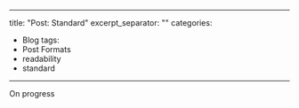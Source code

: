 
---
title: "Post: Standard"
excerpt_separator: "<!--more-->"
categories:
  - Blog
tags:
  - Post Formats
  - readability
  - standard
---

On progress